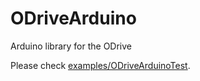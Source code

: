 # ODriveArduino
Arduino library for the ODrive

Please check [examples/ODriveArduinoTest](examples/ODriveArduinoTest/ODriveArduinoTest.ino).
